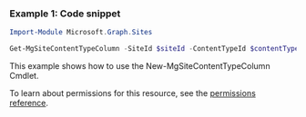 ### Example 1: Code snippet

```powershellImport-Module Microsoft.Graph.Sites

Get-MgSiteContentTypeColumn -SiteId $siteId -ContentTypeId $contentTypeId
```
This example shows how to use the New-MgSiteContentTypeColumn Cmdlet.
To learn about permissions for this resource, see the [permissions reference](/graph/permissions-reference).

